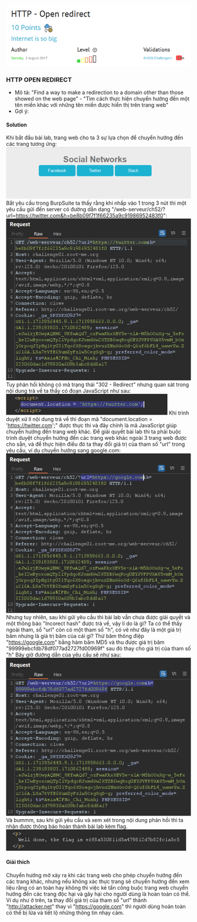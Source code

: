 ![](media/image.png)
### HTTP OPEN REDIRECT
* Mô tả: "Find a way to make a redirection to a domain other than those showed on the web page" - "Tìm cách thực hiện chuyển hướng đến một tên miền khác với những tên miền được hiển thị trên trang web"
* Gợi ý: 
#### Solution
Khi bắt đầu bài lab, trang web cho ta 3 sự lựa chọn để chuyển hướng đến các trang tương ứng:
![](media/image-1.png)
Bắt yêu cầu trong BurpSuite ta thấy rằng khi nhấp vào 1 trong 3 nút thì một yêu cầu gửi đến server có đường dẫn dạng "/web-serveur/ch52/?url=https://twitter.com&h=be8b09f7f1f66235a9c91986952483f0":
![](media/image-2.png)
Tuy phản hồi không có mã trạng thái "302 - Redirect" nhưng quan sát trong nội dung trả về ta thấy có đoạn JavaScript như sau:
![](media/image-3.png)
Khi trình duyệt xử lí nội dung trả về thì đoạn mã "document.location = 'https://twitter.com';" được thực thi và đây chính là mã JavaScript giúp chuyển hướng đến trang web khác.
Để giải quyết bài lab thì ta phải buộc trình duyệt chuyển hướng đến các trang web khác ngoài 3 trang web được cho sẵn, và để thực hiện điều đó ta thay đổi giá trị của tham số "url" trong yêu cầu, ví dụ chuyển hướng sang google.com:
![](media/image-4.png)
Nhưng tuy nhiên, sau khi gửi yêu cầu thì bài lab vẫn chưa được giải quyết và một thông báo "Incorect hash" được trả về, vậy lí do là gì? Ta có thể thấy ngoài tham, số "url" còn có một tham số "h", có vẻ như đây là một giá trị băm nhưng là giá trị băm của cái gì? 
Thử băm thông điệp "https://google.com" bằng hàm băm MD5 và thu được giá trị băm "99999ebcfdb78df077ad2727fd00969f" sau đó thay cho giá trị của tham số "h"
Bây giờ đường dẫn của yêu cầu sẽ như sau:
![](media/image-5.png)
Và bummm, sau khi gửi yêu cầu và xem xét trong nội dung phản hồi thì ta nhận được thông báo hoàn thành bài lab kèm flag.
![](media/image-6.png)
#### Giải thích
Chuyển hướng mở xảy ra khi các trang web cho phép chuyển hướng đến các trang khác, nhưng nếu không xác thực trang sẽ chuyển hướng đến xem liệu rằng có an toàn hay không thì việc kẻ tấn công buộc trang web chuyển hướng đến các trang độc hại và gây hại cho người dùng là hoàn toàn có thể. Ví dụ như ở trên, ta thay đổi giá trị của tham số "url" thành "http://attacker.net" thay vì "https://google.com" thì người dùng hoàn toàn có thể bị lừa và tiết lộ những thông tin nhạy cảm.
